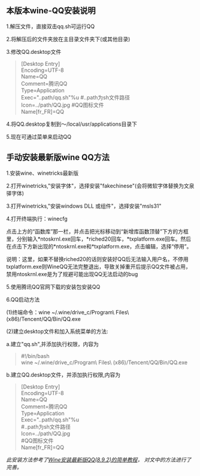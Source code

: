 本版本wine-QQ安装说明
-------------------

1.解压文件，直接双击qq.sh可运行QQ

2.将解压后的文件夹放在主目录文件夹下(或其他目录)

3.修改QQ.desktop文件

>[Desktop Entry]  
>Encoding=UTF-8  
>Name=QQ  
>Comment=腾讯QQ  
>Type=Application  
>Exec="..path/qq.sh"%u #..path为sh文件路径  
>Icon=../path/QQ.jpg #QQ图标文件  
>Name[fr_FR]=QQ  

4.将QQ.desktop复制到～/local/usr/applications目录下  

5.现在可通过菜单来启动QQ

手动安装最新版wine QQ方法
-------------------

1.安装wine、winetricks最新版

2.打开winetricks,"安装字体"，选择安装"fakechinese"(会将微软字体替换为文泉驿字体)

3.打开winetricks,"安装windows DLL 或组件"，选择安装"msls31"

4.打开终端执行：winecfg

点击上方的“函数库”那一栏，并点击把光标移动到“新增库函数顶替”下方的方框里，分别输入\*ntoskrnl.exe回车，\*riched20回车，\*txplatform.exe回车。然后在点击下方新出现的\*ntoskrnl.exe和\*txplatform.exe，点击编辑，选择“停用”。

说明：这里，如果不替换riched20的话则安装好QQ后无法输入用户名，不停用txplatform.exe则WineQQ无法完整退出，导致关掉重开后提示QQ文件被占用，禁用ntoskrnl.exe是为了规避可能出现QQ无法启动的bug

5.使用腾讯QQ官网下载的安装包安装QQ

6.QQ启动方法

(1)终端命令：wine ~/.wine/drive_c/Program\ Files\ (x86)/Tencent/QQ/Bin/QQ.exe

(2)建立desktop文件和加入系统菜单的方法:

  a.建立"qq.sh",并添加执行权限，内容为

> #!/bin/bash        
>wine ~/.wine/drive_c/Program\ Files\ (x86)/Tencent/QQ/Bin/QQ.exe

  b.建立QQ.desktop文件，并添加执行权限,内容为

>[Desktop Entry]    
>Encoding=UTF-8  
>Name=QQ  
>Comment=腾讯QQ  
>Type=Application  
>Exec="..path/qq.sh"%u  
>#..path为sh文件路径  
>Icon=../path/QQ.jpg  
>#QQ图标文件  
>Name[fr_FR]=QQ  

*此安装方法参考了[Wine安装最新版QQ(8.9.2)的简单教程](http://www.ubuntukylin.com/ukylin/forum.php?mod=viewthread&tid=30511)， 对文中的方法进行了完善。*
